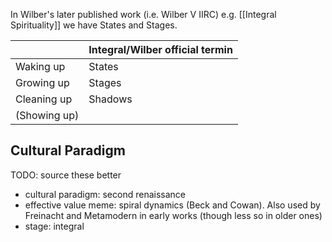
In Wilber's later published work (i.e. Wilber V IIRC) e.g. [[Integral Spirituality]] we have States and Stages.


|              | Integral/Wilber official termin |
| ------------ | ------------------------------- |
| Waking up    | States                          |
| Growing up   | Stages                          |
| Cleaning up  | Shadows                         |
| (Showing up) |                                 |

## Cultural Paradigm

TODO: source these better

- cultural paradigm: second renaissance
- effective value meme: spiral dynamics (Beck and Cowan). Also used by Freinacht and Metamodern in early works (though less so in older ones)
- stage: integral